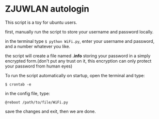 # ZJUWLAN autologin


This script is a toy for ubuntu users.

first, manually run the script to store your username and password locally.

in the terminal type `$ python WiFi.py`, enter your username
and password, and a number whatever you like.

the script will create a file named **.info** storing your password 
in a simply encrypted form.(don't put any trust on it, this encryption
can only protect your password from human eyes) 

To run the script automatically on startup, open the terminal and type:

`$ crontab -e`

in the config file, type:

`@reboot /path/to/file/WiFi.py`

save the changes and exit, then we are done.
